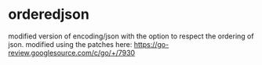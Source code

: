 # orderedjson
modified version of encoding/json with the option to respect the ordering of json.
modified using the patches here: https://go-review.googlesource.com/c/go/+/7930
